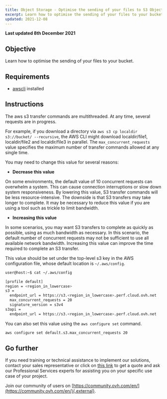 ```yaml
---
title: Object Storage - Optimise the sending of your files to S3 Object Storage
excerpt: Learn how to optimise the sending of your files to your bucket
updated: 2021-12-08
---
```


**Last updated 8th December 2021**

## Objective

Learn how to optimise the sending of your files to your bucket.

## Requirements

- [awscli](/pages/storage_and_backup/object_storage/s3_getting_started_with_object_storage) installed

## Instructions

The aws s3 transfer commands are multithreaded. At any time, several requests are in progress.

For example, if you download a directory via `aws s3 cp localdir s3://bucket/ --recursive`, the AWS CLI might download localdir/file1, localdir/file2 and localdir/file3 in parallel. The `max_concurrent_requests` value specifies the maximum number of transfer commands allowed at any single time.

You may need to change this value for several reasons:

- **Decrease this value**

On some environments, the default value of 10 concurrent requests can overwhelm a system. This can cause connection interruptions or slow down system responsiveness. By lowering this value, S3 transfer commands will be less resource-intensive. The downside is that S3 transfers may take longer to complete. It may be necessary to reduce this value if you are using a tool such as trickle to limit bandwidth.

- **Increasing this value**

In some scenarios, you may want S3 transfers to complete as quickly as possible, using as much bandwidth as necessary. In this scenario, the default number of concurrent requests may not be sufficient to use all available network bandwidth. Increasing this value can improve the time required to complete an S3 transfer.

This value should be set under the top-level s3 key in the AWS configuration file, whose default location is `~/.aws/config`.

```bash
user@host:~$ cat ~/.aws/config

[profile default]
region = <region_in_lowercase>
s3 =
  endpoint_url = https://s3.<region_in_lowercase>.perf.cloud.ovh.net
  max_concurrent_requests = 20
  signature_version = s3v4
s3api =
  endpoint_url = https://s3.<region_in_lowercase>.perf.cloud.ovh.net
```

You can also set this value using the `aws configure set` command.

```bash
aws configure set default.s3.max_concurrent_requests 20
```

## Go further

If you need training or technical assistance to implement our solutions, contact your sales representative or click on [this link](https://www.ovhcloud.com/en-gb/professional-services/) to get a quote and ask our Professional Services experts for assisting you on your specific use case of your project.

Join our community of users on [https://community.ovh.com/en/](https://community.ovh.com/en/){.external}.
